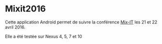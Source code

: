 # Mixit2016

Cette application Android permet de suivre  la conférence <a href="http://www.mix-it.fr/">Mix-IT</a> les 21 et 22 avril 2016.

Elle a été testée sur Nexus 4, 5, 7 et 10
